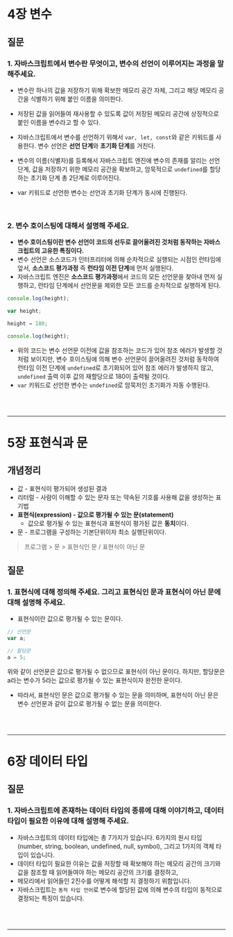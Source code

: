 # 4장 변수

## 질문

### **1. 자바스크립트에서 변수란 무엇이고, 변수의 선언이 이루어지는 과정을 말해주세요.**

- 변수란 하나의 값을 저장하기 위해 확보한 메모리 공간 자체, 그리고 해당 메모리 공간을 식별하기 위해 붙인 이름을 의미한다.
- 저장된 값을 읽어들여 재사용할 수 있도록 값이 저장된 메모리 공간에 상징적으로 붙인 이름을 변수라고 할 수 있다.

- 자바스크립트에서 변수를 선언하기 위해서 `var, let, const`와 같은 키워드를 사용한다. 변수 선언은 **선언 단계**와 **초기화 단계**를 거친다.
- 변수의 이름(식별자)를 등록해서 자바스크립트 엔진에 변수의 존재를 알리는 선언 단계, 값을 저장하기 위한 메모리 공간을 확보하고, 암묵적으로 `undefined`를 할당하는 초기화 단계 총 2단계로 이루어진다.

- var 키워드로 선언한 변수는 선언과 초기화 단계가 동시에 진행된다.

<br/>

### **2. 변수 호이스팅에 대해서 설명해 주세요.**

- **변수 호이스팅이란 변수 선언이 코드의 선두로 끌어올려진 것처럼 동작하는 자바스크립트의 고유한 특징이다.**
- 변수 선언은 소스코드가 인터프리터에 의해 순차적으로 실행되는 시점인 런타임에 앞서, **소스코드 평가과정** 즉 **런타임 이전 단계**에 먼저 실행된다.
- 자바스크립트 엔진은 **소스코드 평가과정**에서 코드의 모든 선언문을 찾아내 먼저 실행하고, 런타임 단계에서 선언문을 제외한 모든 코드를 순차적으로 실행하게 된다.

```js
console.log(height);

var height;

height = 180;

console.log(height);
```

- 위의 코드는 변수 선언문 이전에 값을 참조하는 코드가 있어 참조 에러가 발생할 것처럼 보이지만, 변수 호이스팅에 의해 변수 선언문이 끌어올려진 것처럼 동작하여 런타임 이전 단계에 `undefined`로 초기화되어 있어
  참조 에러가 발생하지 않고, `undefined` 출력 이후 값의 재할당으로 180이 출력될 것이다.
- `var` 키워드로 선언한 변수는 `undefined`로 암묵저인 초기화가 자동 수행된다.

<br/>
<br/>
<hr>

# 5장 표현식과 문

## 개념정리

- 값 - 표현식이 평가되어 생성된 결과
- 리터럴 - 사람이 이해할 수 있는 문자 또는 약속된 기호를 사용해 값을 생성하는 표기법
- **표현식(expression) - 값으로 평가될 수 있는 문(statement)**
  - 값으로 평가될 수 있는 표현식과 표현식이 평가된 값은 **동치**이다.
- 문 - 프로그램을 구성하는 기본단위이자 최소 실행단위이다.

> 프로그램 > 문 > 표현식인 문 / 표현식이 아닌 문

## 질문

### 1. 표현식에 대해 정의해 주세요. 그리고 표현식인 문과 표현식이 아닌 문에 대해 설명해 주세요.

- 표현식이란 값으로 평가될 수 있는 문이다.

```js
// 선언문
var a;

// 할당문
a = 5;
```

위와 같이 선언문은 값으로 평가될 수 없으므로 표현식이 아닌 문이다. 하지만, 할당문은 a라는 변수가 5라는 값으로 평가될 수 있는 표현식이자 완전한 문이다.

- 따라서, 표현식인 문은 값으로 평가될 수 있는 문을 의미하며, 표현식이 아닌 문은 변수 선언문과 같이 값으로 평가될 수 없는 문을 의미한다.

<br/>
<br/>
<hr>

# 6장 데이터 타입

## 질문

### 1. 자바스크립트에 존재하는 데이터 타입의 종류에 대해 이야기하고, 데이터 타입이 필요한 이유에 대해 설명해 주세요.

- 자바스크립트의 데이터 타입에는 총 7가지가 있습니다. 6가지의 원시 타입(number, string, boolean, undefined, null, symbol), 그리고 1가지의 객체 타입이 있습니다.
- 데이터 타입이 필요한 이유는 값을 저장할 때 확보해야 하는 메모리 공간의 크기와 값을 참조할 때 읽어들여야 하는 메모리 공간의 크기를 결정하고,
- 메모리에서 읽어들인 2진수를 어떻게 해석할 지 결정하기 위함입니다.
- 자바스크립트는 `동적 타입 언어`로 변수에 할당된 값에 의해 변수의 타입이 동적으로 결정되는 특징이 있습니다.

<br/>
<br/>
<hr>
